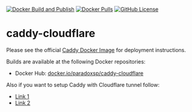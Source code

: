 [![Docker Build and Publish](https://github.com/paradox-sp/caddy-cloudflare/actions/workflows/docker_publish.yml/badge.svg)](https://github.com/paradox-sp/caddy-cloudflare/actions/workflows/docker_publish.yml)
[![Docker Pulls](https://img.shields.io/docker/pulls/paradoxsp/caddy-cloudflare?logo=docker)](https://hub.docker.com/r/paradoxsp/caddy-cloudflare)
[![GitHub License](https://img.shields.io/github/license/paradox-sp/caddy-cloudflare)](https://github.com/paradox-sp/caddy-cloudflare/blob/main/LICENSE)

# caddy-cloudflare

Please see the official [Caddy Docker Image](https://hub.docker.com/_/caddy) for deployment instructions.

Builds are available at the following Docker repositories:

* Docker Hub: [docker.io/paradoxsp/caddy-cloudflare](https://hub.docker.com/r/paradoxsp/caddy-cloudflare)


Also if you want to setup Caddy with Cloudflare tunnel follow:
* [Link 1](https://github.com/zastrixarundell/caddy-cloudflare)
* [Link 2](https://www.robert-jensen.dk/posts/2023-double-reverse-proxy/)
